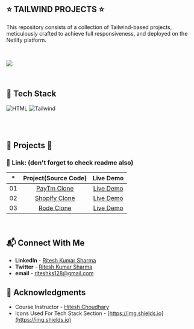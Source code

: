 ## ⭐ TAILWIND PROJECTS ⭐


This repository consists of a collection of Tailwind-based projects, meticulously crafted to achieve full responsiveness, and deployed on the Netlify platform.

<br>

[<img src= "https://img.shields.io/badge/PROJCET LINK-1DA55F?style=for-the-badge&logo=&logoColor=white" />](https://tailwind-projects-rks.netlify.app/)

<br>

## 📌 Tech Stack

![HTML](https://img.shields.io/badge/html5%20-%23E34F26.svg?&style=for-the-badge&logo=html5&logoColor=white)
![Tailwind](https://img.shields.io/badge/Tailwind-CSS-06B6D4?style=for-the-badge&logo=TailwindCSS)

<br>
<br>


## 🛑 Projects 🛑

### 📌 **Link: (don't forget to check readme also)**


| \*  |      **Project(Source Code)**       |   Live Demo   |
| :-: | :-----------------------------: | :-----------: |
| 01  |         [PayTm Clone](https://github.com/ritesh-rks/Tailwind-Projects/tree/main/PayTm-Clone)         | [Live Demo](https://tailwind-projects-rks.netlify.app/paytm-clone/) |
| 02  |      [Shopify Clone](https://github.com/ritesh-rks/Tailwind-Projects/tree/main/Rode-Clone)       | [Live Demo](https://tailwind-projects-rks.netlify.app/rode-clone/) |
| 03  | [Rode Clone](https://github.com/ritesh-rks/Tailwind-Projects/tree/main/Shopify-Clone) | [Live Demo](https://tailwind-projects-rks.netlify.app/shopify-clone/) |





<br>

## 📬 Connect With Me

- **LinkedIn** - [Ritesh Kumar Sharma](https://www.linkedin.com/in/ritesh-sharma-rk40/)
- **Twitter** - [Ritesh Kumar Sharma](https://twitter.com/sharma_coder)
- **email** - [riteshks128@gmail.com](mailto:riteshks128@gmail.com)


## 📌 Acknowledgments

- Course Instructor - [Hitesh Choudhary](https://github.com/hiteshchoudhary)
- Icons Used For Tech Stack Section - [https://img.shields.io](https://img.shields.io)

